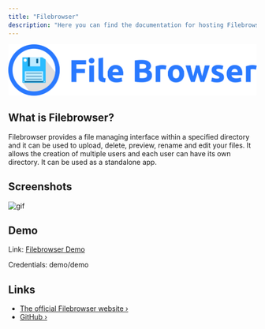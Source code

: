 ```yaml
---
title: "Filebrowser"
description: "Here you can find the documentation for hosting Filebrowser with Coolify."
---
```



![Filebrowser](https://raw.githubusercontent.com/filebrowser/logo/master/banner.png)

## What is Filebrowser?

Filebrowser provides a file managing interface within a specified directory and it can be used to upload, delete, preview, rename and edit your files. It allows the creation of multiple users and each user can have its own directory. It can be used as a standalone app.

## Screenshots

![gif](https://user-images.githubusercontent.com/5447088/50716739-ebd26700-107a-11e9-9817-14230c53efd2.gif)

## Demo

Link: [Filebrowser Demo](https://demo.filebrowser.org/?utm_source=coolify.io)

Credentials: demo/demo

## Links

- [The official Filebrowser website ›](https://filebrowser.org?utm_source=coolify.io)
- [GitHub ›](https://github.com/filebrowser/filebrowser?utm_source=coolify.io)
